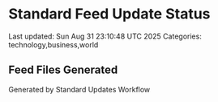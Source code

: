 # Standard Feed Update Status
Last updated: Sun Aug 31 23:10:48 UTC 2025
Categories: technology,business,world

## Feed Files Generated

Generated by Standard Updates Workflow
